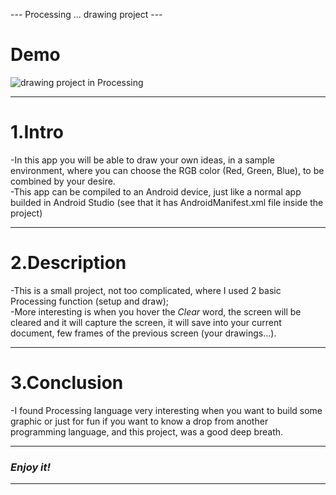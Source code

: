 --- Processing ... drawing project ---
# Demo #
![drawing project in Processing](https://github.com/horjarobert/Processing_Projects/blob/master/drawing/draw.gif)

***
# 1.Intro #

-In this app you will be able to draw your own ideas, in a sample environment, where you can choose the RGB color (Red, Green, Blue), to be combined by your desire.  
-This app can be compiled to an Android device, just like a normal app builded in Android Studio (see that it has AndroidManifest.xml file inside the project)  
***

# 2.Description #

-This is a small project, not too complicated, where I used 2 basic Processing function (setup and draw);   
-More interesting is when you hover the <em>Clear</em> word, the screen will be cleared and it will capture the screen, it will save into your current document, few frames of the previous screen (your drawings...).  
***

# 3.Conclusion #

-I found Processing language very interesting when you want to build some graphic or just for fun if you want to know a drop from another programming language, and this project, was a good deep breath.   
***

### <em>Enjoy it!</em> ###
***
